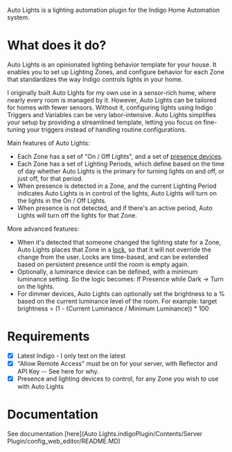 Auto Lights is a lighting automation plugin for the Indigo Home Automation system.

# What does it do?

Auto Lights is an opinionated lighting behavior template for your house. It enables you to set up Lighting Zones, and
configure behavior for each Zone that standardizes the way Indigo controls lights in your home.

I originally built Auto Lights for my own use in a sensor-rich home, where nearly every room is managed by it.
However, Auto Lights can be tailored for homes with fewer sensors. Without it, configuring lights using Indigo Triggers
and Variables can be very labor-intensive. Auto Lights simplifies your setup by providing a streamlined template,
letting you focus on fine-tuning your triggers instead of handling routine configurations.

Main features of Auto Lights:

* Each Zone has a set of "On / Off Lights", and a set of [presence devices](#zones-presence-devices).
* Each Zone has a set of Lighting Periods, which define based on the time of day whether Auto Lights is the primary for
  turning lights on and off, or just off, for that period.
* When presence is detected in a Zone, and the current Lighting Period indicates Auto Lights is in control of the
  lights, Auto Lights will turn on the lights in the On / Off Lights.
* When presence is not detected, and if there's an active period, Auto Lights will turn off the lights for that Zone.

More advanced features:

* When it's detected that someone changed the lighting state for a Zone, Auto Lights places that Zone in
  a [lock](#locks), so that
  it will not override the change from the user. Locks are time-based, and can be extended based on persistent presence
  until the room is empty again.
* Optionally, a luminance device can be defined, with a minimum luminance setting. So the logic becomes: If Presence
  while Dark -> Turn on the lights.
* For dimmer devices, Auto Lights can optionally set the brightness to a % based on the current luminance level of the
  room. For example: target brightness = (1 - (Current Luminance / Minimum Luminance)) * 100

# Requirements

- [x] Latest Indigo - I only test on the latest
- [x] "Allow Remote Access" must be on for your server, with Reflector and API Key -- See here for why.
- [x] Presence and lighting devices to control, for any Zone you wish to use with Auto Lights

# Documentation

See documentation [here](Auto Lights.indigoPlugin/Contents/Server Plugin/config_web_editor/README.MD)